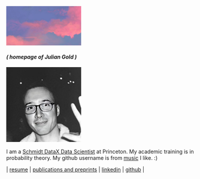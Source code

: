 <img src="gold_a_sky.jpg" alt="" width="200"/>

#### _( homepage of Julian Gold )_

<img src="gold_head.jpg" alt="" width="200"/>

I am a [Schmidt DataX Data Scientist](https://csml.princeton.edu/people/julian-gold) at Princeton. My academic training is in probability theory. My github username is from [music](https://en.wikipedia.org/wiki/Hounds_of_Love) I like. :)

| [resume](https://the-ninth-wave.github.io/gold_resume.pdf)  | [publications and preprints](https://the-ninth-wave.github.io/papers/) | [linkedin](https://www.linkedin.com/in/julian-gold) | [github](https://github.com/the-ninth-wave) |

